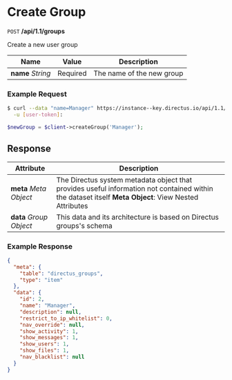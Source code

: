 # Create Group

<span class="request">`POST` **/api/1.1/groups**</span>

<span class="description">Create a new user group</span>

<span class="arguments">Name</span> | Value | Description
------------------ | ---------------------------------------- | -------------------
**name** _String_  |  <span class="required">Required</span>  |  The name of the new group

### Example Request

```bash
$ curl --data "name=Manager" https://instance--key.directus.io/api/1.1/groups \
  -u [user-token]:
```

```php
$newGroup = $client->createGroup('Manager');
```

## Response

<span class="attributes">Attribute</span> | Description
--------|------------
**meta** _Meta Object_ | The Directus system metadata object that provides useful information not contained within the dataset itself <a class="object">**Meta Object**: View Nested Attributes</a>
**data** _Group Object_ | <span class="custom">This data and its architecture is based on Directus groups's schema</span>

### Example Response

```json
{
  "meta": {
    "table": "directus_groups",
    "type": "item"
  },
  "data": {
    "id": 2,
    "name": "Manager",
    "description": null,
    "restrict_to_ip_whitelist": 0,
    "nav_override": null,
    "show_activity": 1,
    "show_messages": 1,
    "show_users": 1,
    "show_files": 1,
    "nav_blacklist": null
  }
}
```

